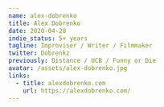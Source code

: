 ```yaml
---
name: alex-dobrenko
title: Alex Dobrenko
date: 2020-04-28
indie_status: 5+ years
tagline: Improviser / Writer / Filmmaker
twitter: Dobrenkz
previously: Distance / UCB / Funny or Die
avatar: /assets/alex-dobrenko.jpg
links:
  - title: alexdobrenko.com
    url: https://alexdobrenko.com/
---
```

